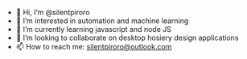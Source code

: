 - 👋 Hi, I’m @silentpiroro
- 👀 I’m interested in automation and machine learning
- 🌱 I’m currently learning javascript and node JS
- 💞️ I’m looking to collaborate on desktop hosiery design applications
- 📫 How to reach me: silentpiroro@outlook.com

<!---
silentpiroro/silentpiroro is a ✨ special ✨ repository because its `README.md` (this file) appears on your GitHub profile.
You can click the Preview link to take a look at your changes.
--->
